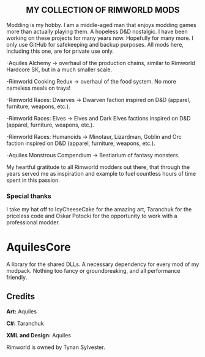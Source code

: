 <h2><center>MY COLLECTION OF RIMWORLD MODS</center></h2>
<p>Modding is my hobby. I am a middle-aged man that enjoys modding games more than actually playing them. A hopeless D&D nostalgic. I have been working on these projects for many years now. Hopefully for many more. I only use GitHub for safekeeping and backup purposes. All mods here, including this one, are for private use only.</p>
<p>-Aquiles Alchemy -> overhaul of the production chains, similar to Rimworld Hardcore SK, but in a much smaller scale.</p>
<p>-Rimworld Cooking Redux -> overhaul of the food system. No more nameless meals on trays!</p>
<p>-Rimworld Races: Dwarves -> Dwarven faction inspired on D&D (apparel, furniture, weapons, etc.).</p>
<p>-Rimworld Races: Elves -> Elves and Dark Elves factions inspired on D&D (apparel, furniture, weapons, etc.).</p>
<p>-Rimworld Races: Humanoids -> Minotaur, Lizardman, Goblin and Orc faction inspired on D&D (apparel, furniture, weapons, etc.).</p>
<p>-Aquiles Monstrous Compendium -> Bestiarium of fantasy monsters.</p>
My heartful gratitude to all Rimworld modders out there, that through the years served me as inspiration and example to fuel countless hours of time spent in this passion.
<h3>Special thanks</h3>
I take my hat off to IcyCheeseCake for the amazing art, Taranchuk for the priceless code and Oskar Potocki for the opportunity to work with a professional modder.

# AquilesCore
<p>A library for the shared DLLs. A necessary dependency for every mod of my modpack. Nothing too fancy or groundbreaking, and all performance friendly.</p>
<h2>Credits</h2>
<p> <b>Art:</b> Aquiles</p>
<p> <b>C#:</b> Taranchuk</p>
<p> <b>XML and Design:</b> Aquiles</p>

Rimworld is owned by Tynan Sylvester.
